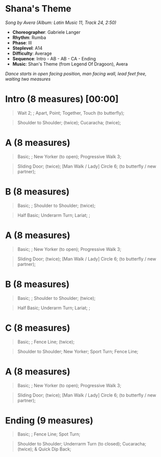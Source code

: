 # Shana's Theme
*Song by Avera (Album: Latin Music 11, Track 24, 2:50)*
 
* **Choreographer**: Gabriele Langer
* **Rhythm**: Rumba
* **Phase**: III
* **Steplevel**: A14
* **Difficulty**: Average
* **Sequence**: Intro - AB - AB - CA - Ending
* **Music**: Shan's Theme (from Legend Of Dragoon), Avera
 
*Dance starts in open facing position, man facing wall, lead feet free, waiting two measures*
 
# Intro (8 measures) [00:00]

> Wait 2; ; Apart, Point; Together, Touch (to butterfly);

> Shoulder to Shoulder; (twice); Cucaracha; (twice);

# A (8 measures)

> Basic; ; New Yorker (to open); Progressive Walk 3;

> Sliding Door; (twice); [Man Walk / Lady] Circle 6; (to butterfly / new partner);

# B (8 measures)

> Basic; ; Shoulder to Shoulder; (twice); 

> Half Basic; Underarm Turn; Lariat; ;

# A (8 measures)

> Basic; ; New Yorker (to open); Progressive Walk 3;

> Sliding Door; (twice); [Man Walk / Lady] Circle 6; (to butterfly / new partner);

# B (8 measures)

> Basic; ; Shoulder to Shoulder; (twice); 

> Half Basic; Underarm Turn; Lariat; ;

# C (8 measures)

> Basic; ; Fence Line; (twice); 

> Shoulder to Shoulder; New Yorker; Sport Turn; Fence Line;

# A (8 measures)

> Basic; ; New Yorker (to open); Progressive Walk 3;

> Sliding Door; (twice); [Man Walk / Lady] Circle 6; (to butterfly / new partner);

# Ending (9 measures)

> Basic; ; Fence Line; Spot Turn;

> Shoulder to Shoulder; Underrarm Turn (to closed); Cucaracha; (twice); & Quick Dip Back;
